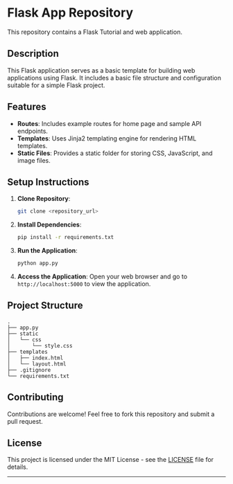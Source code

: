 # Flask App Repository

This repository contains a Flask Tutorial and web application.

## Description

This Flask application serves as a basic template for building web applications using Flask. It includes a basic file structure and configuration suitable for a simple Flask project.

## Features

- **Routes**: Includes example routes for home page and sample API endpoints.
- **Templates**: Uses Jinja2 templating engine for rendering HTML templates.
- **Static Files**: Provides a static folder for storing CSS, JavaScript, and image files.

## Setup Instructions

1. **Clone Repository**: 
    ```bash
    git clone <repository_url>
    ```

2. **Install Dependencies**:
    ```bash
    pip install -r requirements.txt
    ```

3. **Run the Application**:
    ```bash
    python app.py
    ```

4. **Access the Application**:
    Open your web browser and go to `http://localhost:5000` to view the application.

## Project Structure

```
.
├── app.py
├── static
│   └── css
│       └── style.css
├── templates
│   ├── index.html
│   └── layout.html
├── .gitignore
└── requirements.txt
```

## Contributing

Contributions are welcome! Feel free to fork this repository and submit a pull request.

## License

This project is licensed under the MIT License - see the [LICENSE](LICENSE) file for details.

---
